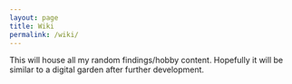 ```yaml
---
layout: page
title: Wiki
permalink: /wiki/
---
```


This will house all my random findings/hobby content. Hopefully it will be similar to a digital garden after further development.